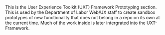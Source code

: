 This is the User Experience Toolkit (UXT) Framework Prototyping section. This is used by the Department of Labor Web/UX staff to create sandbox prototypes of new functionality that does not belong in a repo on its own at the current time. Much of the work inside is later intergrated into the UXT-Framework.
